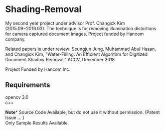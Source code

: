 # Shading-Removal
My second year project under advisor Prof. Changick Kim (2015.09~2016.03). The technique is for removing illumination distortions for camera captured document images. Project funded by Hancom company.

Related papers is under review:
Seungjun Jung, Muhammad Abul Hasan, and Changick Kim, "Water-Filling: An Efficient Algorithm for Digitized Document Shadow Removal," ACCV, December 2018.

Project Funded by Hancom Inc.

<h2> Requirements </h2>

opencv 3.0 <br>
c++ <br>

**********************Note***********************
Source Code Available, but do not use it without permission. (Patent Issue ... ) <br>
Only Sample Results Available.
